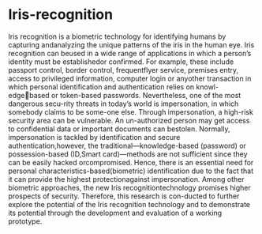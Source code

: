 # Iris-recognition
Iris recognition is a biometric technology for identifying  humans by capturing andanalyzing the unique patterns of the iris  in the human eye.
Iris recognition can beused in a wide range of applications in 
which a person’s identity must be establishedor confirmed. For 
example, these include passport control, border control, 
frequentflyer service, premises entry, access to privileged 
information, computer login or anyother transaction in which 
personal identification and authentication relies on knowl-edgebased or token-based passwords. Nevertheless, one of the most 
dangerous secu-rity threats in today’s world is impersonation, in 
which somebody claims to be some-one else. Through 
impersonation, a high-risk security area can be vulnerable. An 
un-authorized person may get access to confidential data or 
important documents can bestolen. Normally, impersonation is 
tackled by identification and secure authentication,however, the 
traditional—knowledge-based (password) or possession-based 
(ID,Smart card)—methods are not sufficient since they can be 
easily hacked orcompromised. Hence, there is an essential need 
for personal characteristics-based(biometric) identification due 
to the fact that it can provide the highest protectionagainst 
impersonation. Among other biometric approaches, the new Iris 
recognitiontechnology promises higher prospects of security.
Therefore, this research is con-ducted to further explore the 
potential of the Iris recognition technology and to demonstrate 
its potential through the development and evaluation of
a working prototype.
